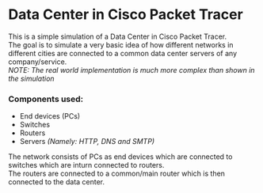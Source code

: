 # Data Center in Cisco Packet Tracer

This is a simple simulation of a Data Center in Cisco Packet Tracer. <br>
The goal is to simulate a very basic idea of how different networks in different cities are connected to a common data center servers of any company/service. <br>
*NOTE: The real world implementation is much more complex than shown in the simulation*

### Components used:
- End devices (PCs)
- Switches
- Routers
- Servers *(Namely: HTTP, DNS and SMTP)*


The network consists of PCs as end devices which are connected to switches which are inturn connected to routers. <br>
The routers are connected to a common/main router which is then connected to the data center.
